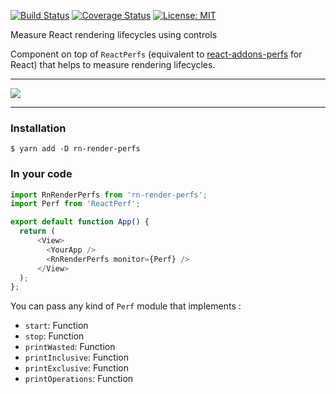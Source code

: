 [![Build Status](https://travis-ci.org/mfrachet/rn-render-perfs.svg?branch=master)](https://travis-ci.org/mfrachet/rn-render-perfs)
[![Coverage Status](https://coveralls.io/repos/github/mfrachet/rn-render-perfs/badge.svg?branch=master)](https://coveralls.io/github/mfrachet/rn-render-perfs?branch=master)
[![License: MIT](https://img.shields.io/badge/License-MIT-yellow.svg)](https://opensource.org/licenses/MIT)

Measure React rendering lifecycles using controls

Component on top of `ReactPerfs` (equivalent to [react-addons-perfs](https://reactjs.org/docs/perf.html) for React) that helps to measure rendering lifecycles.

---
<img src="https://img4.hostingpics.net/pics/549535badperfs.gif" />

---


### Installation

```
$ yarn add -D rn-render-perfs
```

### In your code

```javascript
import RnRenderPerfs from 'rn-render-perfs';
import Perf from 'ReactPerf';

export default function App() {
  return (
      <View>
        <YourApp />
        <RnRenderPerfs monitor={Perf} />
      </View>
  );
};
```

You can pass any kind of `Perf` module that implements :

- `start`: Function
- `stop`: Function
- `printWasted`: Function
- `printInclusive`: Function
- `printExclusive`: Function
- `printOperations`: Function

